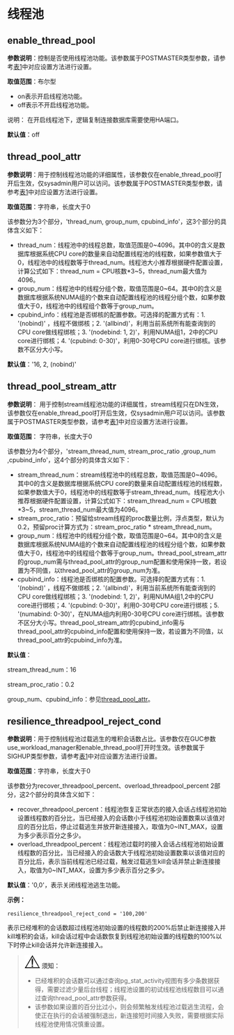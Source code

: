 # 线程池

## enable\_thread\_pool<a name="zh-cn_topic_0283137548_zh-cn_topic_0237124743_section97160555612"></a>

**参数说明**：控制是否使用线程池功能。该参数属于POSTMASTER类型参数，请参考[表1](../DatabaseAdministrationGuide/重设参数.md#zh-cn_topic_0283137176_zh-cn_topic_0237121562_zh-cn_topic_0059777490_t91a6f212010f4503b24d7943aed6d846)中对应设置方法进行设置。

**取值范围**：布尔型

-   on表示开启线程池功能。
-   off表示不开启线程池功能。

说明： 在开启线程池下，逻辑复制连接数据库需要使用HA端口。

**默认值**：off

## thread\_pool\_attr<a name="zh-cn_topic_0283137548_zh-cn_topic_0237124743_section787511112134"></a>

**参数说明**：用于控制线程池功能的详细属性，该参数仅在enable\_thread\_pool打开后生效，仅sysadmin用户可以访问。该参数属于POSTMASTER类型参数，请参考[表1](../DatabaseAdministrationGuide/重设参数.md#zh-cn_topic_0283137176_zh-cn_topic_0237121562_zh-cn_topic_0059777490_t91a6f212010f4503b24d7943aed6d846)中对应设置方法进行设置。

**取值范围**：字符串，长度大于0

该参数分为3个部分，'thread\_num, group\_num, cpubind\_info'，这3个部分的具体含义如下：

-   thread\_num：线程池中的线程总数，取值范围是0\~4096。其中0的含义是数据库根据系统CPU core的数量来自动配置线程池的线程数，如果参数值大于0，线程池中的线程数等于thread\_num。线程池大小推荐根据硬件配置设置，计算公式如下：thread\_num = CPU核数\*3\~5，thread\_num最大值为4096。
-   group\_num：线程池中的线程分组个数，取值范围是0\~64。其中0的含义是数据库根据系统NUMA组的个数来自动配置线程池的线程分组个数，如果参数值大于0，线程池中的线程组个数等于group\_num。
-   cpubind\_info：线程池是否绑核的配置参数。可选择的配置方式有：1. '\(nobind\)' ，线程不做绑核；2. '\(allbind\)'，利用当前系统所有能查询到的CPU core做线程绑核；3. '\(nodebind: 1, 2\)'，利用NUMA组1，2中的CPU core进行绑核；4. '\(cpubind: 0-30\)'，利用0-30号CPU core进行绑核。该参数不区分大小写。

**默认值**：'16, 2, \(nobind\)'

##  thread_pool_stream_attr<a name="section654783321597"></a>

**参数说明**： 用于控制stream线程池功能的详细属性，stream线程只在DN生效，该参数仅在enable_thread_pool打开后生效，仅sysadmin用户可以访问。该参数属于POSTMASTER类型参数，请参考[表1](../DatabaseAdministrationGuide/重设参数.md#zh-cn_topic_0283137176_zh-cn_topic_0237121562_zh-cn_topic_0059777490_t91a6f212010f4503b24d7943aed6d846)中对应设置方法进行设置。

**取值范围**： 字符串，长度大于0

该参数分为4个部分，'stream_thread_num, stream_proc_ratio ,group_num ,cpubind_info'，这4个部分的具体含义如下：

- stream_thread_num：stream线程池中的线程总数，取值范围是0~4096。其中0的含义是数据库根据系统CPU core的数量来自动配置线程池的线程数，如果参数值大于0，线程池中的线程数等于stream_thread_num。线程池大小推荐根据硬件配置设置，计算公式如下：stream_thread_num = CPU核数*3~5，stream_thread_num最大值为4096。
- stream_proc_ratio：预留给stream线程的proc数量比例，浮点类型，默认为0.2，预留proc计算方式为：stream_proc_ratio * stream_thread_num。
- group_num：线程池中的线程分组个数，取值范围是0~64。其中0的含义是数据库根据系统NUMA组的个数来自动配置线程池的线程分组个数，如果参数值大于0，线程池中的线程组个数等于group_num。thread_pool_stream_attr的group_num需与thread_pool_attr的group_num配置和使用保持一致，若设置为不同值，以thread_pool_attr的group_num为准。
- cpubind_info：线程池是否绑核的配置参数。可选择的配置方式有：1. '(nobind)' ，线程不做绑核；2. '(allbind)'，利用当前系统所有能查询到的CPU core做线程绑核；3. '(nodebind: 1, 2)'，利用NUMA组1,2中的CPU core进行绑核；4. '(cpubind: 0-30)'，利用0-30号CPU core进行绑核；5. '(numabind: 0-30)'，在NUMA组内利用0-30号CPU core进行绑核。该参数不区分大小写。thread_pool_stream_attr的cpubind_info需与thread_pool_attr的cpubind_info配置和使用保持一致，若设置为不同值，以thread_pool_attr的cpubind_info为准。

**默认值**：

stream_thread_num：16

stream_proc_ratio：0.2

group_num、cpubind_info：参见[thread_pool_attr](线程池.md#zh-cn_topic_0283137548_zh-cn_topic_0237124743_section787511112134)。

## resilience_threadpool_reject_cond

**参数说明**：用于控制线程池过载逃生的堆积会话数占比。该参数仅在GUC参数use_workload_manager和enable_thread_pool打开时生效。该参数属于SIGHUP类型参数，请参考[表1](../DatabaseAdministrationGuide/重设参数.md#zh-cn_topic_0283137176_zh-cn_topic_0237121562_zh-cn_topic_0059777490_t91a6f212010f4503b24d7943aed6d846)中对应设置方法进行设置。

**取值范围**：字符串，长度大于0

该参数分为recover_threadpool_percent、overload_threadpool_percent 2部分，这2个部分的具体含义如下：

- recover_threadpool_percent：线程池恢复正常状态的接入会话占线程池初始设置线程数的百分比，当已经接入的会话数小于线程池初始设置数乘以该值对应的百分比后，停止过载逃生并放开新连接接入，取值为0~INT_MAX，设置为多少表示百分之多少。
- overload_threadpool_percent：线程池过载时的接入会话占线程池初始设置线程数的百分比，当已经接入的会话数大于线程池初始设置数乘以该值对应的百分比后，表示当前线程池已经过载，触发过载逃生kill会话并禁止新连接接入，取值为0~INT_MAX，设置为多少表示百分之多少。

**默认值**：'0,0'，表示关闭线程池逃生功能。

**示例：**

```
resilience_threadpool_reject_cond = '100,200'
```

表示已经堆积的会话数超过线程池初始设置的线程数的200%后禁止新连接接入并kill堆积的会话，kill会话过程中会话数恢复到线程池初始设置的线程数的100%以下时停止kill会话并允许新连接接入。

> ![](public_sys-resources/icon-notice.png) **须知：**
>
> - 已经堆积的会话数可以通过查询pg_stat_activity视图有多少条数据获得，需要过滤少量后台线程；线程池设置的初试线程池线程数目可以通过查询thread_pool_attr参数获得。
> - 该参数如果设置的百分比过小，则会频繁触发线程池过载逃生流程，会使正在执行的会话被强制退出，新连接短时间接入失败，需要根据实际线程池使用情况慎重设置。